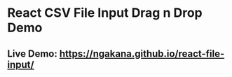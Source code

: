 # React CSV File Input Drag n Drop Demo

## Live Demo: <a href="https://ngakana.github.io/react-file-input/" target="_blank">https://ngakana.github.io/react-file-input/</a>